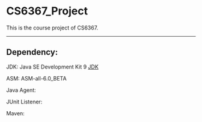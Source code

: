 # CS6367_Project
This is the course project of CS6367.

---

<h2>Dependency:</h2>

JDK: Java SE Development Kit 9 [JDK](https://www.oracle.com/java/technologies/javase/javase9-archive-downloads.html)

ASM: ASM-all-6.0_BETA

Java Agent:

JUnit Listener:

Maven:

